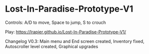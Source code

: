 # Lost-In-Paradise-Prototype-V1

Controls: A/D to move, Space to jump, S to crouch

Play: https://lrapier.github.io/Lost-In-Paradise-Prototype-V1/

Changelog V0.3: Main menu and End screen created, Inventory fixed, Autoscroller level created, Graphical upgrades
